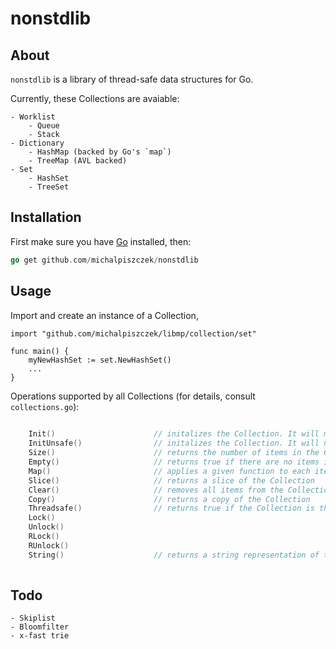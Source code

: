 # nonstdlib

## About

`nonstdlib` is a library of thread-safe data structures for Go. 

Currently, these Collections are avaiable:
    
    - Worklist 
        - Queue
        - Stack
    - Dictionary
        - HashMap (backed by Go's `map`)
        - TreeMap (AVL backed)
    - Set
        - HashSet 
        - TreeSet
       

## Installation

First make sure you have [Go](http://golang.org) installed, then:

```go
go get github.com/michalpiszczek/nonstdlib
```

## Usage

Import and create an instance of a Collection,

```golang
import "github.com/michalpiszczek/libmp/collection/set"

func main() {
    myNewHashSet := set.NewHashSet()
    ...
}
```

Operations supported by all Collections (for details, consult `collections.go`):

```go
    
    Init()                      // initalizes the Collection. It will manage its own thread-safety.
    InitUnsafe()                // initalizes the Collection. It will not manage its own thread-safety.
    Size()                      // returns the number of items in the Collection
    Empty()                     // returns true if there are no items in the Collection, false otherwise.
    Map()                       // applies a given function to each item in the Collection.
    Slice()                     // returns a slice of the Collection
    Clear()                     // removes all items from the Collection
    Copy()                      // returns a copy of the Collection
    Threadsafe()                // returns true if the Collection is thread-safe, false otherwise
    Lock()                      
    Unlock()
    RLock()
    RUnlock()
    String()                    // returns a string representation of the Collection
    
```

## Todo
    - Skiplist
    - Bloomfilter
    - x-fast trie


